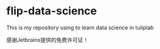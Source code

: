 # flip-data-science
This is my repository using to learn data science in tuliplab

感谢Jetbrains提供的免费许可证！
